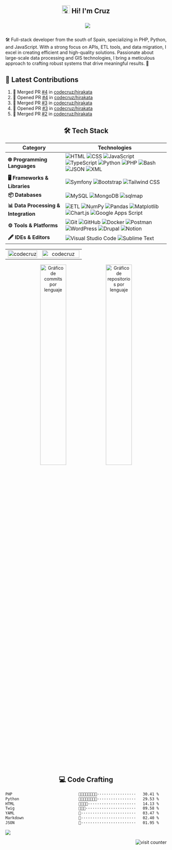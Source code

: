 <h2 align="center">
  <picture>
  <source srcset="https://fonts.gstatic.com/s/e/notoemoji/latest/1f44b/512.webp" type="image/webp">
  <img src="https://fonts.gstatic.com/s/e/notoemoji/latest/1f44b/512.gif" alt="👋" width="25" height="25">
</picture> Hi! I'm Cruz 

&nbsp;  [<img src="https://img.shields.io/badge/codecruz.mt@gmail.com-blue?logo=gmail">](mailto:codecruz.mt@gmail.com) 
</h2>


🛠️ Full-stack developer from the south of Spain, specializing in PHP, Python, and JavaScript. With a strong focus on APIs, ETL tools, and data migration, I excel in creating efficient and high-quality solutions. Passionate about large-scale data processing and GIS technologies, I bring a meticulous approach to crafting robust systems that drive meaningful results. 📃 

## 🌟 Latest Contributions

<!--START_SECTION:activity-->
1. 🎉 Merged PR [#4](https://github.com/codecruz/hirakata/pull/4) in [codecruz/hirakata](https://github.com/codecruz/hirakata)
2. 💪 Opened PR [#4](https://github.com/codecruz/hirakata/pull/4) in [codecruz/hirakata](https://github.com/codecruz/hirakata)
3. 🎉 Merged PR [#3](https://github.com/codecruz/hirakata/pull/3) in [codecruz/hirakata](https://github.com/codecruz/hirakata)
4. 💪 Opened PR [#3](https://github.com/codecruz/hirakata/pull/3) in [codecruz/hirakata](https://github.com/codecruz/hirakata)
5. 🎉 Merged PR [#2](https://github.com/codecruz/hirakata/pull/2) in [codecruz/hirakata](https://github.com/codecruz/hirakata)
<!--END_SECTION:activity-->

<div align="center">
  
## 🛠️ Tech Stack

</div>

| **Category**             | **Technologies**                                                                 |
|--------------------------|----------------------------------------------------------------------------------|
| **🌐 Programming Languages** | ![HTML](https://img.shields.io/badge/HTML-%23E34F26.svg?style=flat&logo=html5&logoColor=white) ![CSS](https://img.shields.io/badge/CSS-%231572B6.svg?style=flat&logo=css3&logoColor=white) ![JavaScript](https://img.shields.io/badge/JavaScript-%23F7DF1E.svg?style=flat&logo=javascript&logoColor=black) ![TypeScript](https://img.shields.io/badge/TypeScript-%23007ACC.svg?style=flat&logo=typescript&logoColor=white) ![Python](https://img.shields.io/badge/Python-%233776AB.svg?style=flat&logo=python&logoColor=white) ![PHP](https://img.shields.io/badge/PHP-%23777BB4.svg?style=flat&logo=php&logoColor=white) ![Bash](https://img.shields.io/badge/Bash-%234EAA25.svg?style=flat&logo=gnubash&logoColor=white) ![JSON](https://img.shields.io/badge/JSON-%23000000.svg?style=flat&logo=json&logoColor=white) ![XML](https://custom-icon-badges.demolab.com/badge/XML-896C05.svg?logo=code-1&logoColor=white&style=flat) |
| **🖥️ Frameworks & Libraries** | ![Symfony](https://img.shields.io/badge/Symfony-%23000000.svg?style=flat&logo=symfony&logoColor=white) ![Bootstrap](https://img.shields.io/badge/Bootstrap-%237952B3.svg?style=flat&logo=bootstrap&logoColor=white) ![Tailwind CSS](https://img.shields.io/badge/TailwindCSS-%2338B2AC.svg?style=flat&logo=tailwind-css&logoColor=white) |
| **📦 Databases**         | ![MySQL](https://img.shields.io/badge/MySQL-%234479A1.svg?style=flat&logo=mysql&logoColor=white) ![MongoDB](https://img.shields.io/badge/MongoDB-%234EA94B.svg?style=flat&logo=mongodb&logoColor=white) ![sqlmap](https://img.shields.io/badge/%F0%9F%92%89%20sqlmap-yellow?style=flat) |
| **📊 Data Processing & Integration** | ![ETL](https://custom-icon-badges.demolab.com/badge/ETL-9370DB?logo=etl-logo&logoColor=fff&style=flat) ![NumPy](https://img.shields.io/badge/NumPy-%23FFDE59.svg?style=flat&logo=numpy&logoColor=black) ![Pandas](https://img.shields.io/badge/Pandas-%23150458.svg?style=flat&logo=pandas&logoColor=white) ![Matplotlib](https://custom-icon-badges.demolab.com/badge/Matplotlib-71D291?logo=matplotlib&logoColor=fff&style=flat) ![Chart.js](https://img.shields.io/badge/Chart.js-%23FF6384.svg?style=flat&logo=chartdotjs&logoColor=white) ![Google Apps Script](https://img.shields.io/badge/Google%20Apps%20Script-%234285F4.svg?style=flat&logo=google&logoColor=white) |
| **⚙️ Tools & Platforms** | ![Git](https://img.shields.io/badge/Git-%23F05032.svg?style=flat&logo=git&logoColor=white) ![GitHub](https://img.shields.io/badge/GitHub-%23121011.svg?style=flat&logo=github&logoColor=white) ![Docker](https://img.shields.io/badge/Docker-%232496ED.svg?style=flat&logo=docker&logoColor=white) ![Postman](https://img.shields.io/badge/Postman-%23FF6C37.svg?style=flat&logo=postman&logoColor=white) ![WordPress](https://img.shields.io/badge/WordPress-%2321759B.svg?style=flat&logo=wordpress&logoColor=white) ![Drupal](https://img.shields.io/badge/Drupal-%230678BE.svg?style=flat&logo=drupal&logoColor=white) ![Notion](https://img.shields.io/badge/Notion-%23000000.svg?style=flat&logo=notion&logoColor=white) |
| **🖋️ IDEs & Editors**    | ![Visual Studio Code](https://custom-icon-badges.demolab.com/badge/Visual%20Studio%20Code-0078d7.svg?logo=vsc&logoColor=white&style=flat) ![Sublime Text](https://img.shields.io/badge/Sublime%20Text-%23575757.svg?style=flat&logo=sublime-text&logoColor=white) |


<table align="center">
  <tr>
    <td align="center" width="45%">
       <img width="100%" src="https://gh-readme-profile.vercel.app/api?username=codecruz&theme=neon-dark&border_width=0&border_radius=15.2&hide_border=true" alt="codecruz" />
    </td>
    <td align="center" width="55%">
        <img width="100%" src="https://github-profile-summary-cards.vercel.app/api/cards/profile-details?username=codecruz&theme=2077" alt="codecruz" />
    </td>
  </tr>
</table>
  

<div align="center">
  <img src="https://github-readme-stats.vercel.app/api/wakatime?username=codecruz&langs_count=10&card_width=270&display_format=percent&hide_title=true" alt="Gráfico de commits por lenguaje" width="40%">
  <img src="http://github-profile-summary-cards.vercel.app/api/cards/repos-per-language?username=codecruz&theme=gruvbox&exclude=CSS" alt="Gráfico de repositorios por lenguaje" width="40%">
</div>  

</div>

<div align="center">

## 💻 Code Crafting

</div>

<!--START_SECTION:waka-->

```txt
PHP                             💮💮💮💮💮💮💮🚀·················   30.41 %
Python                          💮💮💮💮💮💮💮🚀·················   29.53 %
HTML                            💮💮💮🚀·····················   14.13 %
Twig                            💮💮🚀······················   09.58 %
YAML                            💮························   03.47 %
Markdown                        🚀························   02.40 %
JSON                            🚀························   01.95 %
```

<!--END_SECTION:waka-->



<img src="https://github-readme-activity-graph.vercel.app/graph/?username=codecruz&bg_color=1F222E&color=F9A825&line=FF6F00&point=FFFFFF&hide_border=false&v8" />


<p align="right">
  <img src="https://komarev.com/ghpvc/?username=codecruz" alt="visit counter">
</p>

